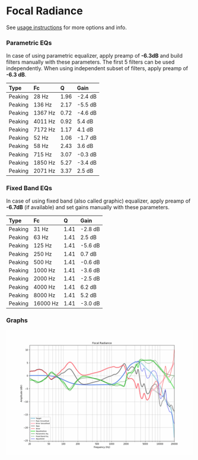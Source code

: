 # Focal Radiance
See [usage instructions](https://github.com/jaakkopasanen/AutoEq#usage) for more options and info.

### Parametric EQs
In case of using parametric equalizer, apply preamp of **-6.3dB** and build filters manually
with these parameters. The first 5 filters can be used independently.
When using independent subset of filters, apply preamp of **-6.3 dB**.

| Type    | Fc      |    Q | Gain    |
|:--------|:--------|:-----|:--------|
| Peaking | 28 Hz   | 1.96 | -2.4 dB |
| Peaking | 136 Hz  | 2.17 | -5.5 dB |
| Peaking | 1367 Hz | 0.72 | -4.6 dB |
| Peaking | 4011 Hz | 0.92 | 5.4 dB  |
| Peaking | 7172 Hz | 1.17 | 4.1 dB  |
| Peaking | 52 Hz   | 1.06 | -1.7 dB |
| Peaking | 58 Hz   | 2.43 | 3.6 dB  |
| Peaking | 715 Hz  | 3.07 | -0.3 dB |
| Peaking | 1850 Hz | 5.27 | -3.4 dB |
| Peaking | 2071 Hz | 3.37 | 2.5 dB  |

### Fixed Band EQs
In case of using fixed band (also called graphic) equalizer, apply preamp of **-6.7dB**
(if available) and set gains manually with these parameters.

| Type    | Fc       |    Q | Gain    |
|:--------|:---------|:-----|:--------|
| Peaking | 31 Hz    | 1.41 | -2.8 dB |
| Peaking | 63 Hz    | 1.41 | 2.5 dB  |
| Peaking | 125 Hz   | 1.41 | -5.6 dB |
| Peaking | 250 Hz   | 1.41 | 0.7 dB  |
| Peaking | 500 Hz   | 1.41 | -0.6 dB |
| Peaking | 1000 Hz  | 1.41 | -3.6 dB |
| Peaking | 2000 Hz  | 1.41 | -2.5 dB |
| Peaking | 4000 Hz  | 1.41 | 6.2 dB  |
| Peaking | 8000 Hz  | 1.41 | 5.2 dB  |
| Peaking | 16000 Hz | 1.41 | -3.0 dB |

### Graphs
![](./Focal%20Radiance.png)